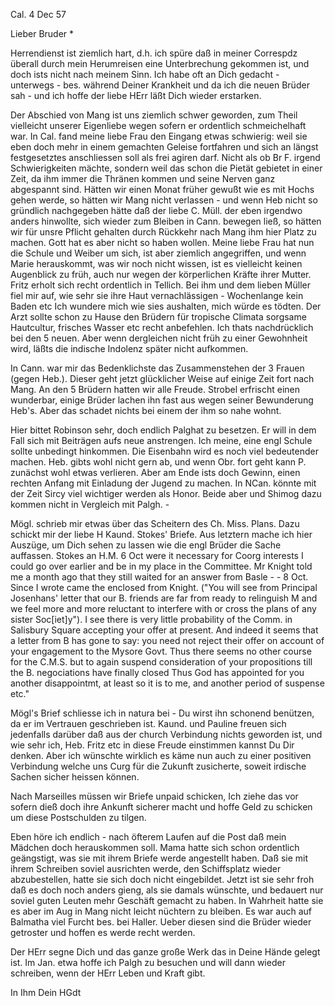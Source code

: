  Cal. 4 Dec 57

Lieber Bruder <Josenhans>*

Herrendienst ist ziemlich hart, d.h. ich spüre daß in meiner Correspdz überall durch mein Herumreisen eine Unterbrechung gekommen ist, und doch ists nicht nach meinem Sinn. Ich habe oft an Dich gedacht - unterwegs - bes. während Deiner Krankheit und da ich die neuen Brüder sah - und ich hoffe der liebe HErr läßt Dich wieder erstarken.

Der Abschied von Mang ist uns ziemlich schwer geworden, zum Theil vielleicht unserer Eigenliebe wegen sofern er ordentlich schmeichelhaft war. In Cal. fand meine liebe Frau den Eingang etwas schwierig: weil sie eben doch mehr in einem gemachten Geleise fortfahren und sich an längst festgesetztes anschliessen soll als frei agiren darf. Nicht als ob Br F. irgend Schwierigkeiten mächte, sondern weil das schon die Pietät gebietet in einer Zeit, da ihm immer die Thränen kommen und seine Nerven ganz abgespannt sind. Hätten wir einen Monat früher gewußt wie es mit Hochs gehen werde, so hätten wir Mang nicht verlassen - und wenn Heb nicht so gründlich nachgegeben hätte daß der liebe C. Müll. der eben irgendwo anders hinwollte, sich wieder zum Bleiben in Cann. bewegen ließ, so hätten wir für unsre Pflicht gehalten durch Rückkehr nach Mang ihm hier Platz zu machen. Gott hat es aber nicht so haben wollen. Meine liebe Frau hat nun die Schule und Weiber um sich, ist aber ziemlich angegriffen, und wenn Marie herauskommt, was wir noch nicht wissen, ist es vielleicht keinen Augenblick zu früh, auch nur wegen der körperlichen Kräfte ihrer Mutter. Fritz erholt sich recht ordentlich in Tellich. Bei ihm und dem lieben Müller fiel mir auf, wie sehr sie ihre Haut vernachlässigen - Wochenlange kein Baden etc Ich wundere mich wie sies aushalten, mich würde es tödten. Der Arzt sollte schon zu Hause den Brüdern für tropische Climata sorgsame Hautcultur, frisches Wasser etc recht anbefehlen. Ich thats nachdrücklich bei den 5 neuen. Aber wenn dergleichen nicht früh zu einer Gewohnheit wird, läßts die indische Indolenz später nicht aufkommen.

In Cann. war mir das Bedenklichste das Zusammenstehen der 3 Frauen (gegen Heb.). Dieser geht jetzt glücklicher Weise auf einige Zeit fort nach Mang. An den 5 Brüdern hatten wir alle Freude. Strobel erfrischt einen wunderbar, einige Brüder lachen ihn fast aus wegen seiner Bewunderung Heb's. Aber das schadet nichts bei einem der ihm so nahe wohnt.

Hier bittet Robinson sehr, doch endlich Palghat zu besetzen. Er will in dem Fall sich mit Beiträgen aufs neue anstrengen. Ich meine, eine engl Schule sollte unbedingt hinkommen. Die Eisenbahn wird es noch viel bedeutender machen. Heb. gibts wohl nicht gern ab, und wenn Obr. fort geht kann P. zunächst wohl etwas verlieren. Aber am Ende ists doch Gewinn, einen rechten Anfang mit Einladung der Jugend zu machen. In NCan. könnte mit der Zeit Sircy viel wichtiger werden als Honor. Beide aber und Shimog dazu kommen nicht in Vergleich mit Palgh. -

Mögl. schrieb mir etwas über das Scheitern des Ch. Miss. Plans. Dazu schickt mir der liebe H Kaund. Stokes' Briefe. Aus letztern mache ich hier Auszüge, um Dich sehen zu lassen wie die engl Brüder die Sache auffassen. 
Stokes an H.M. 6 Oct
were it necessary for Coorg interests I could go over earlier and be in my place in the Committee. Mr Knight told me a month ago that they still waited for an answer from Basle - - 8 Oct. Since I wrote came the enclosed from Knight. ("You will see from Principal Josenhans' letter that our B. friends are far from ready to relinguish M and we feel more and more reluctant to interfere with or cross the plans of any sister Soc[iet]y"). I see there is very little probability of the Comm. in Salisbury Square accepting your offer at present. And indeed it seems that a letter from B has gone to say: you need not reject their offer on account of your engagement to the Mysore Govt. Thus there seems no other course for the C.M.S. but to again suspend consideration of your propositions till the B. negociations have finally closed Thus God has appointed for you another disappointmt, at least so it is to me, and another period of suspense etc."

Mögl's Brief schliesse ich in natura bei - Du wirst ihn schonend benützen, da er im Vertrauen geschrieben ist. Kaund. und Pauline freuen sich jedenfalls darüber daß aus der church Verbindung nichts geworden ist, und wie sehr ich, Heb. Fritz etc in diese Freude einstimmen kannst Du Dir denken. Aber ich wünschte wirklich es käme nun auch zu einer positiven Verbindung welche uns Curg für die Zukunft zusicherte, soweit irdische Sachen sicher heissen können.

Nach Marseilles müssen wir Briefe unpaid schicken, Ich ziehe das vor sofern dieß doch ihre Ankunft sicherer macht und hoffe Geld zu schicken um diese Postschulden zu tilgen.

Eben höre ich endlich - nach öfterem Laufen auf die Post daß mein Mädchen doch herauskommen soll. Mama hatte sich schon ordentlich geängstigt, was sie mit ihrem Briefe werde angestellt haben. Daß sie mit ihrem Schreiben soviel ausrichten werde, den Schiffsplatz wieder abzubestellen, hatte sie sich doch nicht eingebildet. Jetzt ist sie sehr froh daß es doch noch anders gieng, als sie damals wünschte, und bedauert nur soviel guten Leuten mehr Geschäft gemacht zu haben. In Wahrheit hatte sie es aber im Aug in Mang nicht leicht nüchtern zu bleiben. Es war auch auf Balmatha viel Furcht bes. bei Haller. Ueber diesen sind die Brüder wieder getroster und hoffen es werde recht werden.

Der HErr segne Dich und das ganze große Werk das in Deine Hände gelegt ist. Im Jan. etwa hoffe ich Palgh zu besuchen und will dann wieder schreiben, wenn der HErr Leben und Kraft gibt.

 In Ihm
 Dein HGdt

